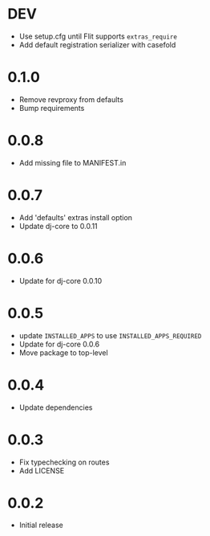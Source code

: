 # DEV
- Use setup.cfg until Flit supports `extras_require`
- Add default registration serializer with casefold
# 0.1.0
- Remove revproxy from defaults
- Bump requirements
# 0.0.8
- Add missing file to MANIFEST.in
# 0.0.7
- Add 'defaults' extras install option
- Update dj-core to 0.0.11
# 0.0.6
- Update for dj-core 0.0.10
# 0.0.5
- update `INSTALLED_APPS` to use `INSTALLED_APPS_REQUIRED`
- Update for dj-core 0.0.6
- Move package to top-level
# 0.0.4
- Update dependencies
# 0.0.3
- Fix typechecking on routes
- Add LICENSE
# 0.0.2
- Initial release
